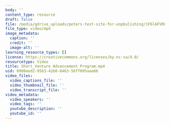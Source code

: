 ```yaml
---
body: ''
content_type: resource
draft: false
file: /media/gdrive_uploads/peters-test-site-for-unpbulishing/1F6lAFVR8uk1b_JnfJRgWcZm5FT_BN38O/short_venture-advancement-program.mp4
file_type: video/mp4
image_metadata:
  caption: ''
  credit: ''
  image-alt: ''
learning_resource_types: []
license: https://creativecommons.org/licenses/by-nc-sa/4.0/
resourcetype: Video
title: Short_Venture Advancement Program.mp4
uid: 0908eed2-95b3-42b0-8463-56ff095aaa66
video_files:
  video_captions_file: ''
  video_thumbnail_file: ''
  video_transcript_file: ''
video_metadata:
  video_speakers: ''
  video_tags: ''
  youtube_description: ''
  youtube_id: ''
---
```


